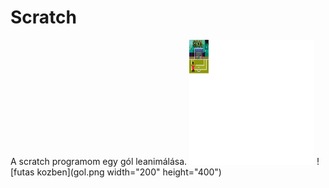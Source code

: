 # Scratch
A scratch programom egy gól leanimálása.
<img src="gol.png" alt="futas kozben" width="200" height="200">
![futas kozben](gol.png width="200" height="400")


